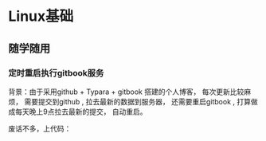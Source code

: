 # Linux基础





## 随学随用

### 定时重启执行gitbook服务

背景：由于采用github + Typara + gitbook 搭建的个人博客， 每次更新比较麻烦， 需要提交到github , 拉去最新的数据到服务器， 还需要重启gitbook , 打算做成每天晚上9点拉去最新的提交， 自动重启。

废话不多，上代码：



